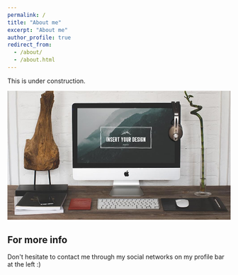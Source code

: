 ```yaml
---
permalink: /
title: "About me"
excerpt: "About me"
author_profile: true
redirect_from:
  - /about/
  - /about.html
---
```


This is under construction.

![Under construction](/images/foo-bar-identity.jpg)

For more info
------
Don't hesitate to contact me through my social networks on my profile bar at the left :)
